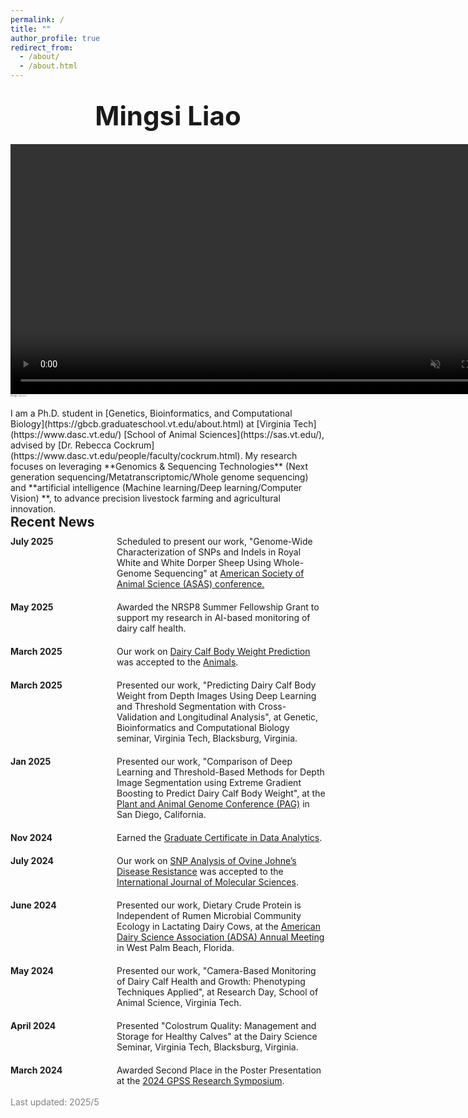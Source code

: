```yaml
---
permalink: /
title: ""
author_profile: true
redirect_from: 
  - /about/
  - /about.html
---
```


<br>

<div style="font-size: 3em; font-weight: bold; text-align: center; margin-bottom: 20px;">
  Mingsi Liao <br>
</div>

<video autoplay muted loop width="800">
  <source src="https://mingsiliao.github.io/mingsi.github.io/_pages/movingCow.mp4" type="video/mp4">
  Your browser does not support the video tag.
</video>

<div style="color: lightgrey; font-size: 4px; opacity: 0.6;">
  <a href="https://www.pinterest.com/pin/752664156467137786/" style="text-decoration: none;">image source</a>
</div>
<br>
I am a Ph.D. student in [Genetics, Bioinformatics, and Computational Biology](https://gbcb.graduateschool.vt.edu/about.html) at [Virginia Tech](https://www.dasc.vt.edu/) [School of Animal Sciences](https://sas.vt.edu/), advised by [Dr. Rebecca Cockrum](https://www.dasc.vt.edu/people/faculty/cockrum.html). My research focuses on leveraging **Genomics & Sequencing Technologies** (Next generation sequencing/Metatranscriptomic/Whole genome sequencing) and **artificial intelligence (Machine learning/Deep learning/Computer Vision) **, to advance precision livestock farming and agricultural innovation.

<br>


<div style="font-size: 1.5em; font-weight: bold; margin-bottom: 10px;">
  Recent News
</div>


<div style="display: grid; grid-template-columns: 150px auto; row-gap: 20px; column-gap: 20px;">

 
  <div style="font-weight: bold;">July 2025</div>
  <div>Scheduled to present our work, "Genome-Wide Characterization of SNPs and Indels in Royal White and White Dorper Sheep Using Whole-Genome Sequencing" at <a href="https://www.asas.org/meetings/annual-2025">American Society of Animal Science (ASAS) conference.</a> </div>
 
  <div style="font-weight: bold;">May 2025</div>
  <div>Awarded the NRSP8 Summer Fellowship Grant to support my research in AI-based monitoring of dairy calf health.</div>
  
  <div style="font-weight: bold;">March 2025</div>
  <div>Our work on <a href="https://doi.org/10.3390/ani15060868">Dairy Calf Body Weight Prediction</a> was accepted to the <a href="https://www.mdpi.com/journal/animals">Animals</a>.</div>
  
  <div style="font-weight: bold;">March 2025</div>
  <div>Presented our work, "Predicting Dairy Calf Body Weight from Depth Images Using Deep Learning and Threshold Segmentation with Cross-Validation and Longitudinal Analysis", at Genetic, Bioinformatics and Computational Biology seminar, Virginia Tech, Blacksburg, Virginia.</div>

  
  <div style="font-weight: bold;">Jan 2025</div>
  <div>Presented our work, "Comparison of Deep Learning and Threshold-Based Methods for Depth Image Segmentation using Extreme Gradient Boosting to Predict Dairy Calf Body Weight", at the <a href="https://intlpag.org/PAG32/">Plant and Animal Genome Conference (PAG)</a> in San Diego, California.</div>

  <div style="font-weight: bold;">Nov 2024</div>
  <div>Earned the <a href="https://dac.cs.vt.edu/academics/data-analytics/">Graduate Certificate in Data Analytics</a>.</div>

  <div style="font-weight: bold;">July 2024</div>
  <div>Our work on <a href="https://www.mdpi.com/1422-0067/25/14/7748">SNP Analysis of Ovine Johne’s Disease Resistance</a> was accepted to the <a href="https://www.mdpi.com/journal/ijms">International Journal of Molecular Sciences</a>.</div>

  <div style="font-weight: bold;">June 2024</div>
  <div>Presented our work, Dietary Crude Protein is Independent of Rumen Microbial Community Ecology in Lactating Dairy Cows, at the <a href="https://www.adsa.org/">American Dairy Science Association (ADSA) Annual Meeting</a> in West Palm Beach, Florida.</div>

  <div style="font-weight: bold;">May 2024</div>
  <div>Presented our work, "Camera-Based Monitoring of Dairy Calf Health and Growth: Phenotyping Techniques Applied", at Research Day, School of Animal Science, Virginia Tech.</div>

  <div style="font-weight: bold;">April 2024</div>
  <div>Presented "Colostrum Quality: Management and Storage for Healthy Calves" at the Dairy Science Seminar, Virginia Tech, Blacksburg, Virginia.</div>

  <div style="font-weight: bold;">March 2024</div>
  <div>Awarded Second Place in the Poster Presentation at the <a href="https://gpss.vt.edu/programs/gsars.html">2024 GPSS Research Symposium</a>.</div>

</div>



<br>
<div style="color: grey;" id="last-updated">Last updated: 2025/5</div>
